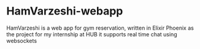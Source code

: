 # HamVarzeshi-webapp
HamVarzeshi is a web app for gym reservation, written in Elixir Phoenix as the project for my internship at HUB
it supports real time chat using websockets

